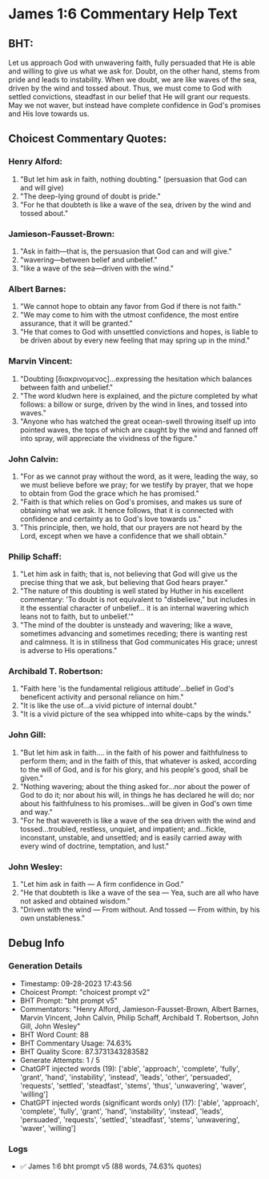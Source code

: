 # James 1:6 Commentary Help Text

## BHT:
Let us approach God with unwavering faith, fully persuaded that He is able and willing to give us what we ask for. Doubt, on the other hand, stems from pride and leads to instability. When we doubt, we are like waves of the sea, driven by the wind and tossed about. Thus, we must come to God with settled convictions, steadfast in our belief that He will grant our requests. May we not waver, but instead have complete confidence in God's promises and His love towards us.

## Choicest Commentary Quotes:
### Henry Alford:
1. "But let him ask in faith, nothing doubting." (persuasion that God can and will give)
2. "The deep-lying ground of doubt is pride."
3. "For he that doubteth is like a wave of the sea, driven by the wind and tossed about."

### Jamieson-Fausset-Brown:
1. "Ask in faith—that is, the persuasion that God can and will give."
2. "wavering—between belief and unbelief."
3. "like a wave of the sea—driven with the wind."

### Albert Barnes:
1. "We cannot hope to obtain any favor from God if there is not faith."
2. "We may come to him with the utmost confidence, the most entire assurance, that it will be granted."
3. "He that comes to God with unsettled convictions and hopes, is liable to be driven about by every new feeling that may spring up in the mind."

### Marvin Vincent:
1. "Doubting [διακρινομενος]...expressing the hesitation which balances between faith and unbelief." 
2. "The word kludwn here is explained, and the picture completed by what follows: a billow or surge, driven by the wind in lines, and tossed into waves."
3. "Anyone who has watched the great ocean-swell throwing itself up into pointed waves, the tops of which are caught by the wind and fanned off into spray, will appreciate the vividness of the figure."

### John Calvin:
1. "For as we cannot pray without the word, as it were, leading the way, so we must believe before we pray; for we testify by prayer, that we hope to obtain from God the grace which he has promised."
2. "Faith is that which relies on God's promises, and makes us sure of obtaining what we ask. It hence follows, that it is connected with confidence and certainty as to God's love towards us."
3. "This principle, then, we hold, that our prayers are not heard by the Lord, except when we have a confidence that we shall obtain."

### Philip Schaff:
1. "Let him ask in faith; that is, not believing that God will give us the precise thing that we ask, but believing that God hears prayer."
2. "The nature of this doubting is well stated by Huther in his excellent commentary: 'To doubt is not equivalent to "disbelieve," but includes in it the essential character of unbelief... it is an internal wavering which leans not to faith, but to unbelief.'"
3. "The mind of the doubter is unsteady and wavering; like a wave, sometimes advancing and sometimes receding; there is wanting rest and calmness. It is in stillness that God communicates His grace; unrest is adverse to His operations."

### Archibald T. Robertson:
1. "Faith here 'is the fundamental religious attitude'...belief in God's beneficent activity and personal reliance on him."
2. "It is like the use of...a vivid picture of internal doubt."
3. "It is a vivid picture of the sea whipped into white-caps by the winds."

### John Gill:
1. "But let him ask in faith.... in the faith of his power and faithfulness to perform them; and in the faith of this, that whatever is asked, according to the will of God, and is for his glory, and his people's good, shall be given."
2. "Nothing wavering; about the thing asked for...nor about the power of God to do it; nor about his will, in things he has declared he will do; nor about his faithfulness to his promises...will be given in God's own time and way."
3. "For he that wavereth is like a wave of the sea driven with the wind and tossed...troubled, restless, unquiet, and impatient; and...fickle, inconstant, unstable, and unsettled; and is easily carried away with every wind of doctrine, temptation, and lust."

### John Wesley:
1. "Let him ask in faith — A firm confidence in God."
2. "He that doubteth is like a wave of the sea — Yea, such are all who have not asked and obtained wisdom."
3. "Driven with the wind — From without. And tossed — From within, by his own unstableness."


## Debug Info
### Generation Details
- Timestamp: 09-28-2023 17:43:56
- Choicest Prompt: "choicest prompt v2"
- BHT Prompt: "bht prompt v5"
- Commentators: "Henry Alford, Jamieson-Fausset-Brown, Albert Barnes, Marvin Vincent, John Calvin, Philip Schaff, Archibald T. Robertson, John Gill, John Wesley"
- BHT Word Count: 88
- BHT Commentary Usage: 74.63%
- BHT Quality Score: 87.3731343283582
- Generate Attempts: 1 / 5
- ChatGPT injected words (19):
	['able', 'approach', 'complete', 'fully', 'grant', 'hand', 'instability', 'instead', 'leads', 'other', 'persuaded', 'requests', 'settled', 'steadfast', 'stems', 'thus', 'unwavering', 'waver', 'willing']
- ChatGPT injected words (significant words only) (17):
	['able', 'approach', 'complete', 'fully', 'grant', 'hand', 'instability', 'instead', 'leads', 'persuaded', 'requests', 'settled', 'steadfast', 'stems', 'unwavering', 'waver', 'willing']

### Logs
- ✅ James 1:6 bht prompt v5 (88 words, 74.63% quotes)